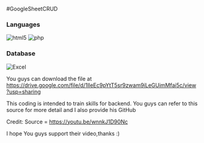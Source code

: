 #GoogleSheetCRUD

<!----------------------------------- Tech Stack Section ------------------------------------>
<h3>Languages</h3>
<p>
    <img src="https://img.shields.io/badge/HTML5-E34F26?style=for-the-badge&logo=html5&logoColor=white" alt="html5" />
    <img src="https://img.shields.io/badge/PHP-777BB4?style=for-the-badge&logo=php&logoColor=white" alt="php" />
</p>

<h3>Database</h3>
<p>
    <img src="https://img.shields.io/badge/Microsoft_Excel-217346?style=for-the-badge&logo=microsoft-excel&logoColor=white" alt="Excel" />
</p>



You guys can download the file at https://drive.google.com/file/d/1lleEc9pYtT5sr9zwam9iLeGUimMfai5c/view?usp=sharing

This coding is intended to train skills for backend. You guys can refer to this source for more detail and I also provide his GitHub

Credit:
Source = https://youtu.be/wnnkJ1D90Nc

I hope You guys support their video,thanks :)
